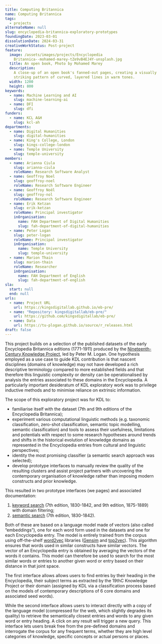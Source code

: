 ```yaml
---
title: Computing Britannica
name: Computing Britannica
tags:
  - projects
alternateName: null
slug: encyclopedia-britannica-exploratory-prototypes
foundingDate: 2023-03-01
dissolutionDate: 2024-03-31
creativeWorkStatus: Post-project
feature:
  image: /assets/images/projects/Encyclopedia
    Britannica--mohamed-marey-tZe9vB4EJ4Y-unsplash.jpg
  title: An open book, Photo by Mohamed Marey
  description:
    A close-up of an open book's fanned-out pages, creating a visually
    striking pattern of curved, layered lines in warm tones.
  width: 1200
  height: 800
keywords:
  - name: Machine Learning and AI
    slug: machine-learning-ai
  - name: DFI
    slug: dfi
funders:
  - name: KCL A&H
    slug: kcl-ah
departments:
  - name: Digital Humanities
    slug: digital-humanities
  - name: King's College, London
    slug: kings-college-london
  - name: Temple University
    slug: temple-university
members:
  - name: Arianna Ciula
    slug: arianna-ciula
    roleName: Research Software Analyst
  - name: Geoffroy Noel
    slug: geoffroy-noel
    roleName: Research Software Engineer
  - name: Geoffroy Noël
    slug: geoffroy-nol
    roleName: Research Software Engineer
  - name: Erik Ketzan
    slug: erik-ketzan
    roleName: Principal investigator
    inOrganisation:
      name: FAH Department of Digital Humanities
      slug: fah-department-of-digital-humanities
  - name: Peter Logan
    slug: peter-logan
    roleName: Principal investigator
    inOrganisation:
      name: Temple University
      slug: temple-university
  - name: Marion Thain
    slug: marion-thain
    roleName: Researcher
    inOrganisation:
      name: FAH Department of English
      slug: fah-department-of-english
sla:
  start: null
  end: null
urls:
  - name: Project URL
    url: https://kingsdigitallab.github.io/eb-pre/
  - name: "Repository: kingsdigitallab/eb-pre/"
    url: https://github.com/kingsdigitallab/eb-pre/
  - name: Data
    url: https://tu-plogan.github.io/source/r_releases.html
draft: false
---
```


This project builds on a selection of the published datasets of the early Encyclopedia Britannica editions (1771-1911) produced by the [Nineteenth-Century Knowledge Project](https://tu-plogan.github.io/), led by Peter M. Logan. One hypothesis employed as a use case to guide KDL contribution is that nascent disciplines (domains of knowledge) may not have developed a rich descriptive terminology compared to more established fields and that therefore this linguistic complexity or density can be operationalised by analysis the entries associated to these domains in the Encyclopedia. A particularly important desideratum of KDL exploratory work was to privilege inductive methods and to minimise reliance on extrinsic information.

The scope of this exploratory project was for KDL to:

- familiarise itself with the dataset (7th and 9th editions of the Encyclopedia Britannica);
- experiment various computational linguistic methods (e.g. taxonomic classification, zero-shot classification, semantic topic modelling, semantic classification) and tools to assess their usefulness, limitations and potentials with respect to some research hypotheses around trends and shifts in the historical evolution of knowledge domains as represented in the Encyclopedia entries from cultural and linguistic perspectives;
- identity the most promising classifier (a semantic search approach was selected);
- develop prototype interfaces to manually review the quality of the resulting clusters and assist project partners with uncovering the contemporary organisation of knowledge rather than imposing modern constructs and prior knowledge.

This resulted in two prototype interfaces (we pages) and associated documentation:

1. [keyword search](https://kingsdigitallab.github.io/eb-pre/kwsearch.html) (7th edition, 1830-1842, and 9th edition, 1875-1889) with domain filtering;
2. [semantic search](https://kingsdigitallab.github.io/eb-pre/semsearch.html?q=medicine&l=25&ml=10000) (7th edition, 1830-1842).

Both of these are based on a language model made of vectors (also called “embeddings”), one for each word form used in the datasets and one for each Encyclopedia entry. The model is entirely trained from the corpus using off-the-shelf [word2vec](https://en.wikipedia.org/wiki/Word2vec) libraries ([Gensim](https://radimrehurek.com/gensim/) and [top2vec](https://github.com/ddangelov/Top2Vec)). This algorithm ensures that words used in similar constructs have similar vectors. The vector of an Encyclopedia entry is obtained by averaging the vectors of the words it contains. This model can therefore be used to search for the most similar words or entries to another given word or entry based on their distance in that joint space.

The first interface allows allows users to find entries by their heading in the Encyclopedia, their subject terms as extracted by the 19thC Knowledge Project or their domain (assigned by KDL via a classification process based on the models of contemporary descriptions of 6 core domains and associated seed words).

While the second interface allows users to interact directly with a copy of the language model (compressed for the web, which slightly degrades its quality) to retrieve the semantically closest entries and words to any given word or entry heading. A click on any result will trigger a new query. This interface lets users break free from the pre-defined domains and interrogate the corpus for any frequent terms, whether they are high level categories of knowledge, specific concepts or actual persons or places.

